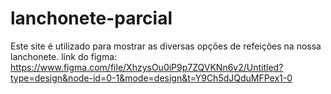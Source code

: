 # lanchonete-parcial
Este site é utilizado para mostrar as diversas opções de refeições na nossa lanchonete.
link do figma: https://www.figma.com/file/XhzysOu0iP9p7ZQVKNn6v2/Untitled?type=design&node-id=0-1&mode=design&t=Y9Ch5dJQduMFPex1-0
